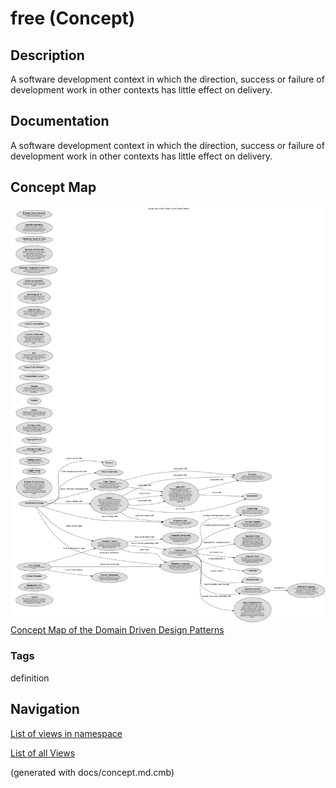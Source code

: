 # free (Concept)
## Description
A software development context in which the direction, success or failure of
development work in other contexts has little effect on delivery.

## Documentation
A software development context in which the direction, success or failure of
development work in other contexts has little effect on delivery.

## Concept Map
![Concept Map of the Domain Driven Design Patterns](../../software-development/domain-driven-design/concept-view.png)
[Concept Map of the Domain Driven Design Patterns](../../software-development/domain-driven-design/concept-view.md)

### Tags
definition


## Navigation
[List of views in namespace](./views-in-namespace.md)

[List of all Views](../../views.md)

(generated with docs/concept.md.cmb)
